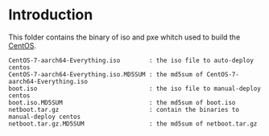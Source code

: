 # Introduction
This folder contains the binary of iso and pxe whitch used to build the [CentOS](ftp://117.78.41.188/releases/5.0/linux/CentOS/).
```
CentOS-7-aarch64-Everything.iso        : the iso file to auto-deploy centos
CentOS-7-aarch64-Everything.iso.MD5SUM : the md5sum of CentOS-7-aarch64-Everything.iso
boot.iso                               : the iso file to manual-deploy centos
boot.iso.MD5SUM                        : the md5sum of boot.iso
netboot.tar.gz                         : contain the binaries to manual-deploy centos
netboot.tar.gz.MD5SUM                  : the md5sum of netboot.tar.gz
```
